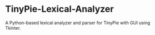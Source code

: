 # TinyPie-Lexical-Analyzer
A Python-based lexical analyzer and parser for TinyPie with GUI using Tkinter.
